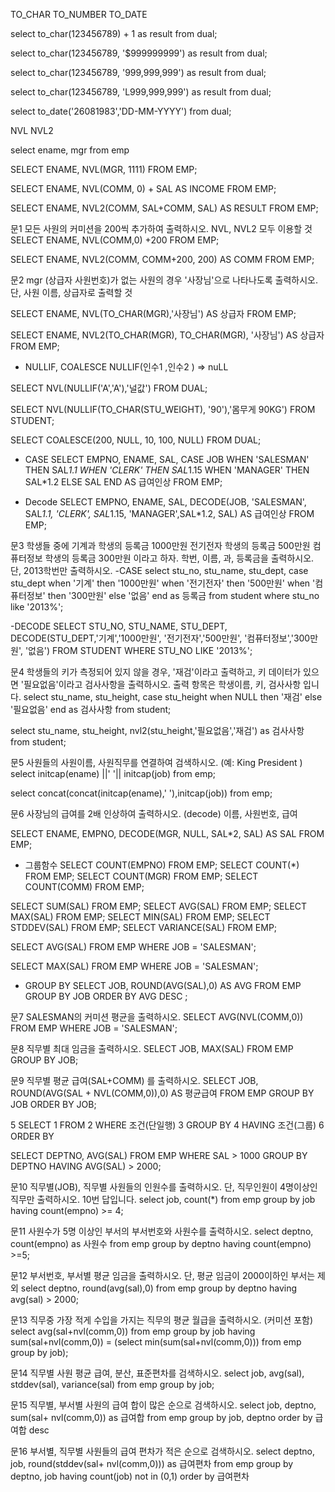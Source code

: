 TO_CHAR
TO_NUMBER
TO_DATE

select to_char(123456789) + 1 as result
from dual;

select to_char(123456789, '$999999999') 
as result
from dual;

select to_char(123456789, '999,999,999') 
as result
from dual;

select to_char(123456789, 'L999,999,999') 
as result
from dual;

select to_date('26081983','DD-MM-YYYY')
from dual;

NVL
NVL2

select ename, mgr
from emp

SELECT ENAME, NVL(MGR, 1111)
FROM EMP;

SELECT ENAME, NVL(COMM, 0) + SAL AS INCOME
FROM EMP;

SELECT ENAME, NVL2(COMM, SAL+COMM, SAL) AS RESULT
FROM EMP;

문1 모든 사원의 커미션을 200씩
    추가하여 출력하시오.
    NVL, NVL2 모두 이용할 것
SELECT ENAME, NVL(COMM,0) +200
FROM EMP; 

SELECT ENAME, NVL2(COMM, COMM+200, 200) AS COMM
FROM EMP;

문2 mgr (상급자 사원번호)가 없는 사원의 경우
    '사장님'으로 나타나도록 출력하시오.
    단, 사원 이름, 상급자로 출력할 것

SELECT ENAME, NVL(TO_CHAR(MGR),'사장님') AS 상급자
FROM EMP;

SELECT ENAME, NVL2(TO_CHAR(MGR), TO_CHAR(MGR), '사장님') 
              AS 상급자
FROM EMP;

- NULLIF, COALESCE
NULLIF(인수1 ,인수2 ) => nuLL

SELECT NVL(NULLIF('A','A'),'널값') FROM DUAL;

SELECT NVL(NULLIF(TO_CHAR(STU_WEIGHT), '90'),'몸무게 90KG')
FROM STUDENT;

SELECT COALESCE(200, NULL, 10, 100, NULL)
FROM DUAL;

- CASE
SELECT EMPNO, ENAME, SAL, 
       CASE JOB WHEN 'SALESMAN' THEN SAL*1.1
		WHEN 'CLERK'    THEN SAL*1.15
  		WHEN 'MANAGER'  THEN SAL*1.2
                ELSE SAL
       END AS 급여인상
FROM EMP;

- Decode
SELECT EMPNO, ENAME, SAL, 
       DECODE(JOB, 'SALESMAN', SAL*1.1, 
                   'CLERK', SAL*1.15,
                   'MANAGER',SAL*1.2,
                    SAL) AS 급여인상
FROM EMP;

문3 학생들 중에
   기계과 학생의 등록금 1000만원
   전기전자 학생의 등록금 500만원
   컴퓨터정보 학생의 등록금 300만원
   이라고 하자. 
   학번, 이름, 과, 등록금을 출력하시오.
   단, 2013학번만 출력하시오.
-CASE
select stu_no, stu_name, stu_dept,
       case stu_dept when '기계'       then '1000만원'
		     when '전기전자'   then '500만원'
		     when '컴퓨터정보' then '300만원'
                     else '없음'
       end as 등록금
from student
where stu_no like '2013%';

-DECODE
SELECT STU_NO, STU_NAME, STU_DEPT, 
       DECODE(STU_DEPT,'기계','1000만원',
                       '전기전자','500만원',
                       '컴퓨터정보','300만원',
                       '없음')
FROM STUDENT
WHERE STU_NO LIKE '2013%';

문4 학생들의 키가 측정되어 있지 않을 경우,
    '재검'이라고 출력하고, 키 데이터가 있으면
    '필요없음'이라고 검사사항을 출력하시오. 
    출력 항목은 학생이름, 키, 검사사항 입니다.
select stu_name, stu_height,
       case stu_height when NULL then '재검'
                       else '필요없음'
       end as 검사사항
from student;

select stu_name, stu_height, 
       nvl2(stu_height,'필요없음','재검') as 검사사항
from student;



문5 사원들의 사원이름, 사원직무를 연결하여 검색하시오.
   (예: King President )
select initcap(ename) ||' '|| initcap(job)
from emp;

select concat(concat(initcap(ename),' '),initcap(job))
from emp;

문6 사장님의 급여를 2배 
    인상하여 출력하시오.
    (decode)
    이름, 사원번호, 급여

SELECT ENAME, EMPNO, 
       DECODE(MGR, NULL, SAL*2, SAL)
       AS SAL
FROM EMP;

- 그룹함수
SELECT COUNT(EMPNO) FROM EMP;
SELECT COUNT(*) FROM EMP;
SELECT COUNT(MGR) FROM EMP;
SELECT COUNT(COMM) FROM EMP;

SELECT SUM(SAL) FROM EMP;
SELECT AVG(SAL) FROM EMP;
SELECT MAX(SAL) FROM EMP;
SELECT MIN(SAL) FROM EMP;
SELECT STDDEV(SAL) FROM EMP;
SELECT VARIANCE(SAL) FROM EMP;

SELECT AVG(SAL) 
FROM EMP
WHERE JOB = 'SALESMAN';

SELECT MAX(SAL) 
FROM EMP
WHERE JOB = 'SALESMAN';

- GROUP BY
SELECT JOB, ROUND(AVG(SAL),0) AS AVG
FROM EMP
GROUP BY JOB
ORDER BY AVG DESC ;

문7 SALESMAN의 커미션 평균을 출력하시오.
SELECT AVG(NVL(COMM,0))
FROM EMP
WHERE JOB = 'SALESMAN';

문8 직무별 최대 임금을 출력하시오.
SELECT JOB, MAX(SAL)
FROM EMP
GROUP BY JOB;

문9 직무별 평균 급여(SAL+COMM) 를 
   출력하시오.
SELECT JOB, 
       ROUND(AVG(SAL + NVL(COMM,0)),0) AS 평균급여
FROM EMP
GROUP BY JOB
ORDER BY JOB;

5 SELECT 
1 FROM
2 WHERE 조건(단일행)
3 GROUP BY
4 HAVING 조건(그룹)
6 ORDER BY 

SELECT DEPTNO, AVG(SAL)
FROM EMP
WHERE SAL > 1000
GROUP BY DEPTNO
HAVING AVG(SAL) > 2000;

문10 직무별(JOB), 직무별 사원들의 인원수를 
출력하시오.
단, 직무인원이 4명이상인 직무만 출력하시오.
10번 답입니다.
select job, count(*)
from emp
group by job
having count(empno) >= 4;


문11 사원수가 5명 이상인 부서의 부서번호와 사원수를 
출력하시오.
select deptno, count(empno) as 사원수
from emp
group by deptno 
having count(empno) >=5;


문12 부서번호, 부서별 평균 임금을 출력하시오.
단, 평균 임금이 2000이하인 부서는 제외
select deptno, round(avg(sal),0)
from emp
group by deptno
having avg(sal) > 2000;

문13 직무중 가장 적게 수입을 가지는 직무의
평균 월급을 출력하시오. (커미션 포함)
select avg(sal+nvl(comm,0))
from emp
group by job
having sum(sal+nvl(comm,0)) = 
              (select min(sum(sal+nvl(comm,0)))
               from emp
               group by job);

문14 직무별 사원 평균 급여, 분산, 표준편차를 
검색하시오.
select job, avg(sal), stddev(sal), variance(sal)
from emp
group by job;


문15 직무별, 부서별 사원의 급여 합이 많은 
     순으로 검색하시오.
select job, deptno, sum(sal+ nvl(comm,0)) as 급여합
from emp
group by job, deptno
order by 급여합 desc


문16 부서별, 직무별 사원들의 급여 편차가
     적은 순으로 검색하시오.
select deptno, job, round(stddev(sal+ nvl(comm,0))) as 급여편차
from emp
group by deptno, job
having count(job) not in (0,1)
order by 급여편차
